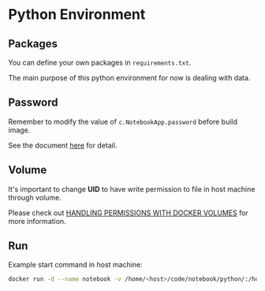# Python Environment

## Packages

You can define your own packages in `requirements.txt`.

The main purpose of this python environment for now is dealing with data.

## Password

Remember to modify the value of `c.NotebookApp.password` before build image.

See the document [here](http://jupyter-notebook.readthedocs.io/en/stable/public_server.html#preparing-a-hashed-password) for detail.

## Volume

It's important to change **UID** to have write permission to file in host machine through volume.

Please check out [HANDLING PERMISSIONS WITH DOCKER VOLUMES](https://denibertovic.com/posts/handling-permissions-with-docker-volumes/) for more information.

## Run

Example start command in host machine:

```sh
docker run -d --name notebook -v /home/<host>/code/notebook/python/:/home/blue/data -p 8888:8888 <image_name> sh .jupyter/run.sh
```
